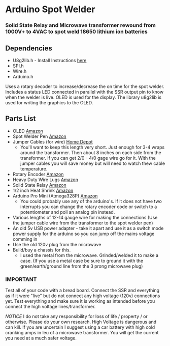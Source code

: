 # Arduino Spot Welder

### Solid State Relay and Microwave transformer rewound from 1000V+ to 4VAC to spot weld 18650 lithium ion batteries

## Dependencies
* U8g2lib.h - Install Instructions [here](https://github.com/olikraus/u8g2/wiki/u8g2install)
* SPI.h
* Wire.h
* Arduino.h

Uses a rotary decoder to increase/decrease the on time for the spot welder. Includes a status LED connected in parallel with the SSR output pin to know when the welder is live. OLED is used for the display. The library u8g2lib is used for writing the graphics to the OLED.

## Parts List

- OLED [Amazon](https://www.amazon.com/gp/product/B00O2LLT30)
- Spot Welder Pen [Amazon](https://www.amazon.com/gp/product/B08R6Y9DNM)
- Jumper Cables (for wire) [Home Depot](https://www.homedepot.com/p/Road-Power-12-ft-8-Gauge-200-Amp-Yellow-Booster-Cables-84458802/309569068?)
  * You'll want to keep this length very short. Just enough for 3-4 wraps around the transformer. Then about 8 inches on each side from the transformer. If you can get 2/0 - 4/0 gage wire go for it. With the jumper cables you will save money but will need to watch thew cable temperature.
- Rotary Encoder [Amazon](https://www.amazon.com/gp/product/B06XQTHDRR)
- Heavy Duty Wire Lugs [Amazon](https://www.amazon.com/gp/product/B073Y9RYFM)
- Solid State Relay [Amazon](https://www.amazon.com/gp/product/B08GPB7N2T)
- 1/2 inch Heat Shrink [Amazon](https://www.amazon.com/gp/product/B07FPDBGYH/)
- Arduino Pro Mini (Atmega328P) [Amazon](https://www.amazon.com/HiLetgo-Atmega328P-Replace-ATmega128-Atmega328/dp/B07X2JGS69)
  * You could probably use any of the arduino's. If it does not have two interrupts you can change the rotary encoder code or switch to a potentiometer and poll an analog pin instead.
- Various lengths of 12-14 gauge wire for making the connections (Use the jumper cable wire from the transformer to the spot welder pen)
- An old 5v USB power adapter - take it apart and use it as a switch mode power supply for the arduino so you can jump off the mains voltage comming in
- Use the old 120v plug from the microwave
- Build/buy a chassis for this. 
  * I used the metal from the microwave. Grinded/welded it to make a case. (If you use a metal case be sure to ground it with the green/earth/ground line from the 3 prong microwave plug)
  
### IMPORTANT ###
Test all of your code with a bread board. Connect the SSR and everything as if it were "live" but do not connect any high voltage (120v) connections yet. Test everything and make sure it is working as intended before you connect the high voltage lines/transformer. 


*NOTICE* I do not take any responsibility for loss of life / property / or otherwise. Please do your own research. High Voltage is dangerous and can kill. If you are uncertain I suggest using a car battery with high cold cranking amps in leu of a microwave transformer. You will get the current you need at a much safer voltage. 

